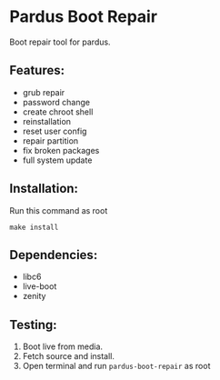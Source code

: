 # Pardus Boot Repair
Boot repair tool for pardus.

## Features:
* grub repair
* password change
* create chroot shell
* reinstallation
* reset user config
* repair partition
* fix broken packages
* full system update

## Installation:
Run this command as root
```shell
make install
```

## Dependencies:
* libc6
* live-boot
* zenity

## Testing:
1. Boot live from media.
1. Fetch source and install.
1. Open terminal and run `pardus-boot-repair` as root
